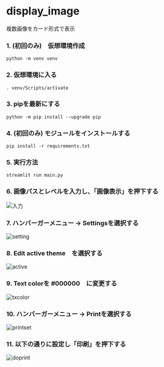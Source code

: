 # display_image
複数画像をカード形式で表示

### 1. (初回のみ)　仮想環境作成
```
python -m venv venv
```

### 2. 仮想環境に入る
```
. venv/Scripts/activate
```

### 3. pipを最新にする
```
python -m pip install --upgrade pip
```

### 4. (初回のみ) モジュールをインストールする
```
pip install -r requirements.txt
```

### 5. 実行方法
```
streamlit run main.py
```

### 6. 画像パスとレベルを入力し、「画像表示」を押下する
![入力](img/Image%20001.png)

### 7. ハンバーガーメニュー -> Settingsを選択する
![setting](img/Image%20002.png)

### 8. Edit active theme　を選択する
![active](img/Image%20003.png)

### 9. Text colorを #000000　に変更する
![txcolor](img/Image%20004.png)

### 10. ハンバーガーメニュー -> Printを選択する
![printset](img/Image%20005.png)

### 11. 以下の通りに設定し「印刷」を押下する
![doprint](img/Image%20006.png)

